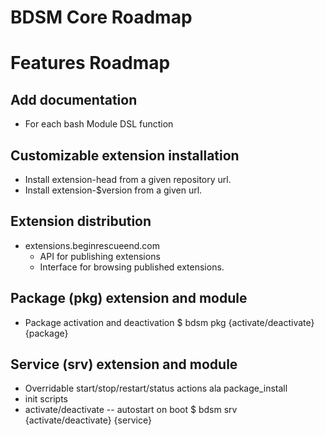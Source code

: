 # BDSM Core Roadmap

Features Roadmap
====================

## Add documentation
* For each bash Module DSL function

## Customizable extension installation
* Install extension-head from a given repository url.
* Install extension-$version from a given url.

## Extension distribution
* extensions.beginrescueend.com
  * API for publishing extensions
  * Interface for browsing published extensions.

## Package (pkg) extension and module
* Package activation and deactivation
  $ bdsm pkg {activate/deactivate} {package}

## Service (srv) extension and module
* Overridable start/stop/restart/status actions ala package_install
* init scripts
* activate/deactivate -- autostart on boot
  $ bdsm srv {activate/deactivate} {service}

